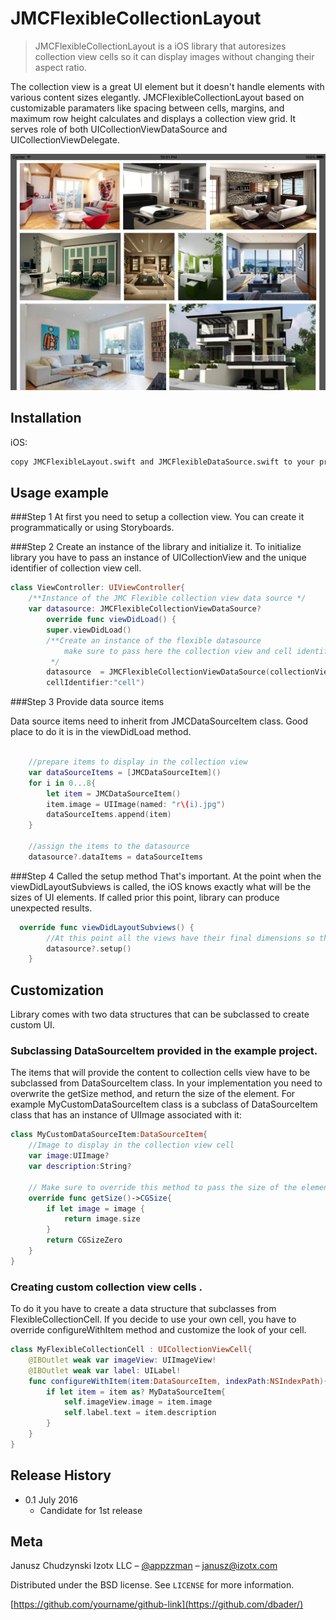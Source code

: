# JMCFlexibleCollectionLayout
> JMCFlexibleCollectionLayout is a iOS library that autoresizes collection view cells so it can display images without changing their aspect ratio. 

<!--//[![NPM Version][npm-image]][npm-url]-->
<!--//[![Build Status][travis-image]][travis-url]-->
<!--//[![Downloads Stats][npm-downloads]][npm-url]-->

The collection view is a great UI element but it doesn't handle elements with various content sizes elegantly. JMCFlexibleCollectionLayout based on customizable paramaters like spacing between cells, margins, and maximum row height calculates and displays a collection view grid. It serves role of both UICollectionViewDataSource and UICollectionViewDelegate. 

![](iPadScreenshot.png)

## Installation

iOS:

```sh
copy JMCFlexibleLayout.swift and JMCFlexibleDataSource.swift to your project 
```

## Usage example

###Step 1
At first you need to setup a collection view. You can create it programmatically or using Storyboards. 

###Step 2
Create an instance of the library and initialize it.
To initialize library you have to pass an instance of UICollectionView and the unique identifier of collection view cell. 

```swift
class ViewController: UIViewController{
    /**Instance of the JMC Flexible collection view data source */
    var datasource: JMCFlexibleCollectionViewDataSource?
        override func viewDidLoad() {
        super.viewDidLoad()
        /**Create an instance of the flexible datasource
            make sure to pass here the collection view and cell identifier
         */
        datasource  = JMCFlexibleCollectionViewDataSource(collectionView: collectionView, 
        cellIdentifier:"cell")

```


###Step 3 Provide data source items 

Data source items need to inherit from JMCDataSourceItem class. Good place to do it is in the viewDidLoad method.

```Swift

    //prepare items to display in the collection view
    var dataSourceItems = [JMCDataSourceItem]()
    for i in 0...8{
        let item = JMCDataSourceItem()
        item.image = UIImage(named: "r\(i).jpg")
        dataSourceItems.append(item)
    }
        
    //assign the items to the datasource
    datasource?.dataItems = dataSourceItems
```

###Step 4 Called the setup method
That's important. At the point when the viewDidLayoutSubviews is called, the iOS knows exactly what will be the sizes of UI elements. If called prior this point, library can produce unexpected results. 
```Swift
  override func viewDidLayoutSubviews() {
        //At this point all the views have their final dimensions so the size calculations will be accurate
        datasource?.setup()
    }
```


## Customization
Library comes with two data structures that can be subclassed to create custom UI. 

### Subclassing DataSourceItem provided in the example project.
The items that will provide the content to collection cells view have to be subclassed from DataSourceItem class. In your implementation you need to overwrite the getSize method, and return the size of the element. For example  MyCustomDataSourceItem class is a subclass of DataSourceItem class that has an instance of UIImage associated with it: 

```swift
class MyCustomDataSourceItem:DataSourceItem{
    //Image to display in the collection view cell
    var image:UIImage?
    var description:String?    

    // Make sure to override this method to pass the size of the element to display in the collection view cell
    override func getSize()->CGSize{
        if let image = image {
            return image.size
        }
        return CGSizeZero
    }
}
```

###  Creating custom collection view cells .
To do it you have to create a data structure that subclasses from FlexibleCollectionCell. 
If you decide to use your own cell, you have to override configureWithItem method and customize the look of your cell. 

```swift
class MyFlexibleCollectionCell : UICollectionViewCell{
    @IBOutlet weak var imageView: UIImageView!
    @IBOutlet weak var label: UILabel!    
    func configureWithItem(item:DataSourceItem, indexPath:NSIndexPath){
        if let item = item as? MyDataSourceItem{
            self.imageView.image = item.image
            self.label.text = item.description
        }
    }
}
```


## Release History

* 0.1 July 2016
    * Candidate for 1st release

## Meta

Janusz Chudzynski Izotx LLC – [@appzzman](https://twitter.com/appzzman) – janusz@izotx.com

Distributed under the BSD license. See ``LICENSE`` for more information.

[https://github.com/yourname/github-link](https://github.com/dbader/)

<!--[npm-image]: https://img.shields.io/npm/v/datadog-metrics.svg?style=flat-square-->
<!--[npm-url]: https://npmjs.org/package/datadog-metrics-->
<!--[npm-downloads]: https://img.shields.io/npm/dm/datadog-metrics.svg?style=flat-square-->
<!--[travis-image]: https://img.shields.io/travis/dbader/node-datadog-metrics/master.svg?style=flat-square-->
<!--[travis-url]: https://travis-ci.org/dbader/node-datadog-metrics-->
